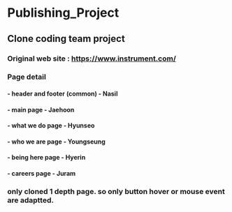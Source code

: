 # Publishing_Project

## Clone coding team project
### Original web site : https://www.instrument.com/

### Page detail
#### - header and footer (common)   - Nasil
#### - main page                    - Jaehoon
#### - what we do page              - Hyunseo
#### - who we are page              - Youngseung
#### - being here page              - Hyerin
#### - careers page                 - Juram

### only cloned 1 depth page. so only button hover or mouse event are adaptted.
